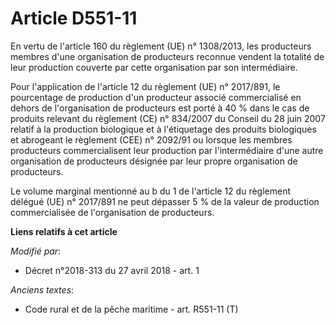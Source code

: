 # Article D551-11

En vertu de l'article 160 du règlement (UE) n° 1308/2013, les producteurs membres d'une organisation de producteurs reconnue
vendent la totalité de leur production couverte par cette organisation par son intermédiaire.

Pour l'application de l'article 12 du règlement (UE) n° 2017/891, le pourcentage de production d'un producteur associé
commercialisé en dehors de l'organisation de producteurs est porté à 40 % dans le cas de produits relevant du règlement (CE)
n° 834/2007 du Conseil du 28 juin 2007 relatif à la production biologique et à l'étiquetage des produits biologiques et
abrogeant le règlement (CEE) n° 2092/91 ou lorsque les membres producteurs commercialisent leur production par
l'intermédiaire d'une autre organisation de producteurs désignée par leur propre organisation de producteurs.

Le volume marginal mentionné au b du 1 de l'article 12 du règlement délégué (UE) n° 2017/891 ne peut dépasser 5 % de la
valeur de production commercialisée de l'organisation de producteurs.

**Liens relatifs à cet article**

_Modifié par_:

  - Décret n°2018-313 du 27 avril 2018 - art. 1

_Anciens textes_:

  - Code rural et de la pêche maritime - art. R551-11 (T)
